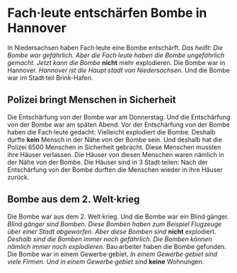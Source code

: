 # Fach·leute entschärfen Bombe in Hannover

In Niedersachsen haben Fach·leute eine Bombe entschärft. *Das heißt:* 
*Die Bombe war gefährlich.* 
*Aber die Fach·leute haben die Bombe ungefährlich gemacht.* 
*Jetzt kann die Bombe* **nicht** mehr explodieren. Die Bombe war in Hannover. 
*Hannover ist die Haupt·stadt von Niedersachsen.* Und die Bombe war im Stadt·teil Brink-Hafen. 

## Polizei bringt Menschen in Sicherheit
Die Entschärfung von der Bombe war am Donnerstag. Und die Entschärfung von der Bombe war am späten Abend. Vor der Entschärfung von der Bombe haben die Fach·leute gedacht: Vielleicht explodiert die Bombe. Deshalb durfte **kein** Mensch in der Nähe von der Bombe sein. Und deshalb hat die Polizei 6500 Menschen in Sicherheit gebracht. Diese Menschen mussten ihre Häuser verlassen. Die Häuser von diesen Menschen waren nämlich in der Nähe von der Bombe. Die Häuser sind in 3 Stadt·teilen: Nach der Entschärfung von der Bombe durften die Menschen wieder in ihre Häuser zurück. 

## Bombe aus dem 2. Welt·krieg
Die Bombe war aus dem 2. Welt·krieg. Und die Bombe war ein Blind·gänger. 
*Blind·gänger sind Bomben.* 
*Diese Bomben haben zum Beispiel Flugzeuge über einer Stadt abgeworfen.* 
*Aber diese Bomben sind* **nicht** explodiert. 
*Deshalb sind die Bomben immer noch gefährlich.* 
*Die Bomben können nämlich immer noch explodieren.* Bau·arbeiter haben die Bombe gefunden. Die Bombe war in einem Gewerbe·gebiet. 
*In einem Gewerbe·gebiet sind viele Firmen.* 
*Und in einem Gewerbe·gebiet sind* **keine** Wohnungen. 

